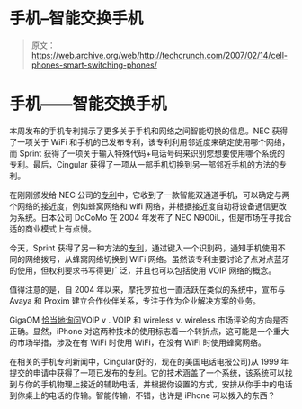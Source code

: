 # 手机–智能交换手机

> 原文：<https://web.archive.org/web/http://techcrunch.com/2007/02/14/cell-phones-smart-switching-phones/>

# 手机——智能交换手机

本周发布的手机专利揭示了更多关于手机和网络之间智能切换的信息。NEC 获得了一项关于 WiFi 和手机的已发布专利，该专利利用邻近度来确定使用哪个网络，而 Sprint 获得了一项关于输入特殊代码+电话号码来识别您想要使用哪个系统的专利。最后，Cingular 获得了一项从一部手机切换到另一部邻近手机的方法的专利。


在刚刚颁发给 NEC 公司的[专利](https://web.archive.org/web/20201130075924/http://www.patentmonkey.com/PM/PatentID/7171233.aspx)中，它收到了一款智能双通道手机，可以确定与两个网络的接近度，例如蜂窝网络和 wifi 网络，并根据接近度自动将设备通信更改为系统。日本公司 DoCoMo 在 2004 年发布了 NEC N900iL，但是市场在寻找合适的商业模式上有点慢。

今天，Sprint 获得了另一种方法的[专利](https://web.archive.org/web/20201130075924/http://www.patentmonkey.com/PM/PatentID/7174187.aspx)，通过键入一个识别码，通知手机使用不同的网络拨号，从蜂窝网络切换到 WiFi 网络。虽然该专利主要讨论了点对点蓝牙的使用，但权利要求书写得更广泛，并且也可以包括使用 VOIP 网络的概念。

值得注意的是，自 2004 年以来，摩托罗拉也一直活跃在类似的系统中，宣布与 Avaya 和 Proxim 建立合作伙伴关系，专注于作为企业解决方案的业务。

GigaOM [恰当地询问](https://web.archive.org/web/20201130075924/http://gigaom.com/2007/01/12/wi-fi-voip-and-iphone-new-competitors/)VOIP v . VOIP 和 wireless v. wireless 市场评论的方向是否正确。显然，iPhone 对这两种技术的使用标志着一个转折点，这可能是一个重大的市场举措，涉及在有 WiFi 时使用 WiFi，在没有 WiFi 时使用蜂窝网络。

在相关的手机专利新闻中，Cingular(好的，现在的美国电话电报公司)从 1999 年提交的申请中获得了一项已发布的[专利](https://web.archive.org/web/20201130075924/http://www.patentmonkey.com/PM/PatentID/7171221.aspx)。它的技术涵盖了一个系统，该系统可以找到与你的手机物理上接近的辅助电话，并根据你设置的方式，安排从你手中的电话到你桌上的电话的传输。智能传输，不错，也许是 iPhone 可以拨入的东西？